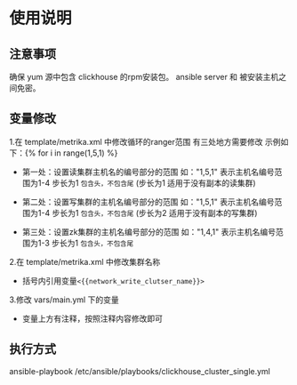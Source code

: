# 使用说明

## 注意事项
确保 yum 源中包含 clickhouse 的rpm安装包。
ansible server 和 被安装主机之间免密。

## 变量修改
1.在 template/metrika.xml 中修改循环的ranger范围
有三处地方需要修改
示例如下：{% for i in range(1,5,1) %}
- 第一处：设置读集群主机名的编号部分的范围
如："1,5,1" 表示主机名编号范围为1-4 步长为1 `包含头，不包含尾` (步长为1 适用于没有副本的读集群)

- 第二处：设置写集群的主机名编号部分的范围
如："1,5,1" 表示主机名编号范围为1-4 步长为1 `包含头，不包含尾` (步长为2 适用于没有副本的写集群)

- 第三处：设置zk集群的主机名编号部分的范围
如："1,4,1" 表示主机名编号范围为1-3 步长为1 `包含头，不包含尾` 

2.在 template/metrika.xml 中修改集群名称
- 括号内引用变量`<{{network_write_clutser_name}}>`

3.修改 vars/main.yml 下的变量
- 变量上方有注释，按照注释内容修改即可

## 执行方式
ansible-playbook /etc/ansible/playbooks/clickhouse_cluster_single.yml 
